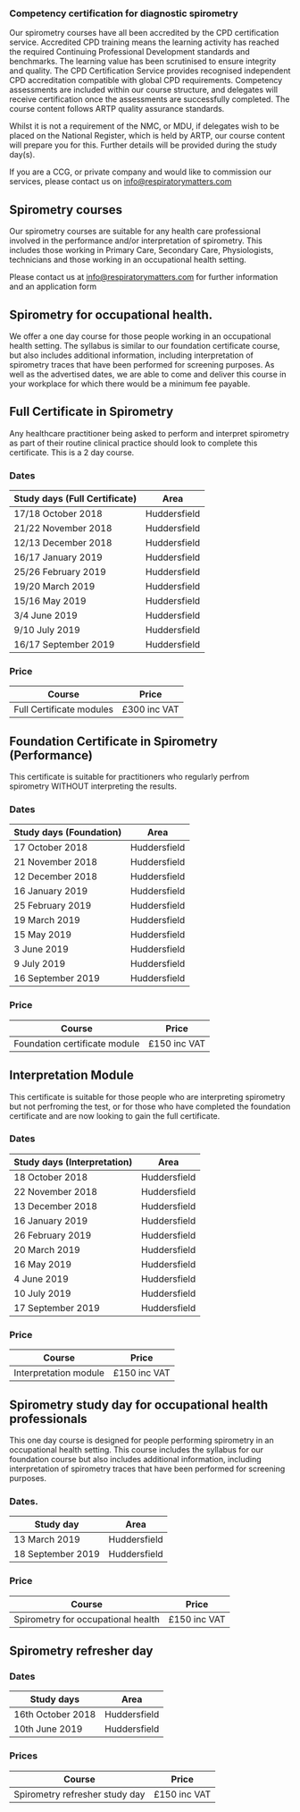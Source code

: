 ### Competency certification for diagnostic spirometry

Our spirometry courses have all been accredited by the CPD certification service. Accredited CPD training means the learning activity has reached the required Continuing Professional Development standards and benchmarks. The learning value has been scrutinised to ensure integrity and quality. The CPD Certification Service provides recognised independent CPD accreditation compatible with global CPD requirements. Competency assessments are included within our course structure, and delegates will receive certification once the assessments are successfully completed. The course content follows ARTP quality assurance standards.

Whilst it is not a requirement of the NMC, or MDU, if delegates wish to be placed on the National Register, which is held by ARTP, our course content will prepare you for this. Further details will be provided during the study day(s).

If you are a CCG, or private company and would like to commission our services, please contact us on info@respiratorymatters.com


## Spirometry courses
 
Our spirometry courses are suitable for any health care professional involved in the performance and/or interpretation of spirometry. This includes those working in Primary Care, Secondary Care, Physiologists, technicians and those working in an occupational health setting.  

Please contact us at info@respiratorymatters.com for further information and an application form

## Spirometry for occupational health.

We offer a one day course for those people working in an occupational health setting. The syllabus is similar to our foundation certificate course, but also includes additional information, including interpretation of spirometry traces that have been performed for screening purposes. As well as the advertised dates, we are able to come and deliver this course in your workplace for which there would be a minimum fee payable.

## Full Certificate in Spirometry

Any healthcare practitioner being asked to perform and interpret spirometry as part of their routine clinical practice should look to complete this certificate. This is a 2 day course.

### Dates

| Study days (Full Certificate)  | Area         |
|--------------------------------|--------------|
|17/18 October 2018              | Huddersfield |
|21/22 November 2018             | Huddersfield |
|12/13 December 2018             | Huddersfield |
|16/17 January 2019              | Huddersfield |
|25/26 February 2019             | Huddersfield |
|19/20 March 2019                | Huddersfield |
|15/16 May 2019                  | Huddersfield |
|3/4 June 2019                   | Huddersfield |
|9/10 July 2019                  | Huddersfield |
|16/17 September 2019            | Huddersfield |

### Price

| Course                                  | Price        |    
|-----------------------------------------|------------- |
|  Full Certificate modules               |£300 inc VAT  | 


## Foundation Certificate in Spirometry (Performance)

This certificate is suitable for practitioners who regularly perfrom spirometry WITHOUT interpreting the results. 

### Dates

| Study days (Foundation)  | Area         |               
|--------------------------|--------------|
|17 October 2018           | Huddersfield |
|21 November 2018          | Huddersfield |
|12 December 2018          | Huddersfield |
|16 January 2019           | Huddersfield |
|25 February 2019          | Huddersfield |
|19 March 2019             | Huddersfield |
|15 May 2019               | Huddersfield |
|3 June 2019               | Huddersfield |
|9 July 2019               | Huddersfield |
|16 September 2019         | Huddersfield |


### Price

| Course                                     | Price          | 
|--------------------------------------------|----------------|
| Foundation certificate module              | £150 inc VAT   |


## Interpretation Module

This certificate is suitable for those people who are interpreting spirometry but not perfroming the test, or for those who have completed the foundation certificate and are now looking to gain the full certificate.

### Dates

| Study days (Interpretation) | Area         |
|-----------------------------|--------------|
|18 October 2018              | Huddersfield |
|22 November 2018             | Huddersfield |
|13 December 2018             | Huddersfield |
|16 January 2019              | Huddersfield |
|26 February 2019             | Huddersfield |
|20 March 2019                | Huddersfield |
|16 May 2019                  | Huddersfield |
|4 June 2019                  | Huddersfield |
|10 July 2019                 | Huddersfield |
|17 September 2019            | Huddersfield |

### Price

| Course                                     | Price          | 
|--------------------------------------------|----------------|
| Interpretation module                      | £150 inc VAT   |


## Spirometry study day for occupational health professionals

This one day course is designed for people performing spirometry in an occupational health setting. This course includes the syllabus for our foundation course but also includes additional information, including interpretation of spirometry traces that have been performed for screening purposes.  

### Dates. 

| Study day                | Area         |
|--------------------------|--------------|
|13 March 2019             | Huddersfield |
|18 September 2019         | Huddersfield |

### Price

| Course                            | Price          |
|-----------------------------------|----------------|
| Spirometry for occupational health| £150 inc VAT   |
 
## Spirometry refresher day

### Dates

| Study days                  | Area         |
|-----------------------------|--------------|
| 16th October 2018           | Huddersfield |
| 10th June 2019              | Huddersfield |

### Prices

| Course                                     | Price          | 
|--------------------------------------------|----------------|
| Spirometry refresher  study day            | £150 inc VAT   | 
